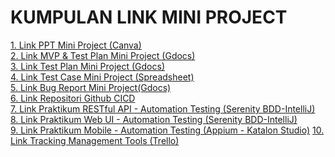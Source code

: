 # KUMPULAN LINK MINI PROJECT
[1. Link PPT Mini Project (Canva)](https://www.canva.com/design/DAFynuyHMn0/JVyjUY5NFCifgR3Jg1Vp4A/edit?utm_content=DAFynuyHMn0&utm_campaign=designshare&utm_medium=link2&utm_source=sharebutton) <br>
[2. Link MVP & Test Plan Mini Project (Gdocs)](https://docs.google.com/document/d/15loCjVfz_KrZtyUvq1idQfvsbupMHME8O2hh0wqFE6Y/edit?usp=sharing) <br>
[3. Link Test Plan Mini Project (Gdocs)](https://docs.google.com/document/d/1qsiSql1qnA-VJk7sIgn1jRi9rEZmA06w/edit?usp=sharing&ouid=105836954103399876691&rtpof=true&sd=true) <br>
[4. Link Test Case Mini Project (Spreadsheet)](https://docs.google.com/spreadsheets/d/1D8HUC-SJT8hoKVvEQOMPXNHhzcVkteJItDg9v9I-cBY/edit?usp=sharing) <br>
[5. Link Bug Report Mini Project(Gdocs)](https://docs.google.com/document/d/14Aebd5zsa_P-GWNTxnfatsKACnX7Snpij4EkfD-m9RY/edit?usp=sharing) <br>
[6. Link Repositori Github CICD](https://github.com/putri-siahaan/CI-CD_Mini-Project.git) <br>
[7. Link Praktikum RESTful API - Automation Testing (Serenity BDD-IntelliJ)](https://drive.google.com/drive/folders/1uMiYAxcAZG5eyEejP0Ppl2heMYh2kehF?usp=sharing) <br>
[8. Link Praktikum Web UI - Automation Testing (Serenity BDD-IntelliJ)](https://drive.google.com/drive/folders/11ualDP9aeEwlM3YWnH9EFtgJkYY_EQya?usp=drive_link) <br>
[9. Link Praktikum Mobile - Automation Testing (Appium - Katalon Studio)](https://drive.google.com/drive/folders/1lo1wp7comkP-RdZnhAVE6dBydUKthfW5?usp=sharing)
[10. Link Tracking Management Tools (Trello)](https://trello.com/invite/b/TB6TZkFq/ATTIa52498f04be9e0d970f3e02dbdf401862D0BBBE5/mini-project-tracking-management-tools)